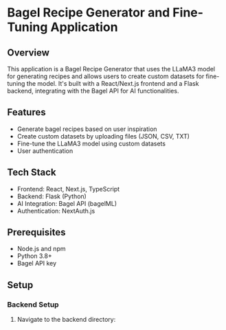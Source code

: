 # Bagel Recipe Generator and Fine-Tuning Application

## Overview
This application is a Bagel Recipe Generator that uses the LLaMA3 model for generating recipes and allows users to create custom datasets for fine-tuning the model. It's built with a React/Next.js frontend and a Flask backend, integrating with the Bagel API for AI functionalities.

## Features
- Generate bagel recipes based on user inspiration
- Create custom datasets by uploading files (JSON, CSV, TXT)
- Fine-tune the LLaMA3 model using custom datasets
- User authentication

## Tech Stack
- Frontend: React, Next.js, TypeScript
- Backend: Flask (Python)
- AI Integration: Bagel API (bagelML)
- Authentication: NextAuth.js

## Prerequisites
- Node.js and npm
- Python 3.8+
- Bagel API key

## Setup

### Backend Setup
1. Navigate to the backend directory: